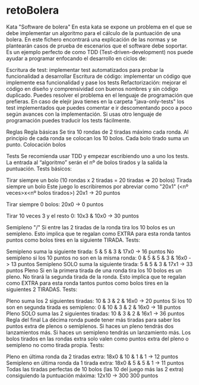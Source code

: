# retoBolera

Kata "Software de bolera"
En esta kata se expone un problema en el que se debe implementar un algoritmo para el cálculo de la puntuación de una bolera.
En este fichero encontrará una explicación de las normas y se plantearán casos de prueba de escenarios que el software debe soportar.
Es un ejemplo perfecto de como TDD (Test-driven-development) nos puede ayudar a programar enfocando el desarrollo en ciclos de:

Escritura de test: implementar test automatizados para probar la funcionalidad a desarrollar
Escritura de código: implementar un código que implemente esa funcionalidad y pase los tests
Refactorización: mejorar el código en diseño y comprensividad con buenos nombres y sin código duplicado.
Puedes resolver el problema en el lenguaje de programación que prefieras. En caso de elejir java tienes en la carpeta "java-only-tests" los test implementados que puedes comentar e ir descomentando poco a poco según avances con la implementación. Si usas otro lenguaje de programación puedes traducir los tests fácilmente.

Reglas
Regla básicas
Se tira 10 rondas de 2 tiradas máximo cada ronda.
Al principio de cada ronda se colocan los 10 bolos.
Cada bolo tirado suma un punto.
Colocación bolos

Tests
Se recomienda usar TDD y empezar escribiendo uno a uno los tests.
La entrada al “algoritmo” serán el nº de bolos tirados y la salida la puntuación.
Tests básicos:

Tirar siempre un bolo (10 rondas x 2 tiradas = 20 tiradas => 20 bolos) Tirada siempre un bolo Este juego lo escribiremos por abreviar como "20x1" (<nº veces>x<nº bolos tirados>)
20x1 -> 20 puntos

Tirar siempre 0 bolos:
20x0 -> 0 puntos

Tirar 10 veces 3 y el resto 0:
10x3 & 10x0 -> 30 puntos

Semipleno "/"
Si entre las 2 tiradas de la ronda tira los 10 bolos es un semipleno.
Esto implica que te regalan como EXTRA para esta ronda tantos puntos como bolos tires en la siguiente TIRADA.
Tests:

Semipleno suma la siguiente tirada:
5 & 5 & 3 & 17x0 -> 16 puntos
No semipleno si los 10 puntos no son en la misma ronda:
0 & 5 & 5 & 3 & 16x0 -> 13 puntos
Semipleno SOLO suma la siguiente tirada: 5 & 5 & 3 & 17x1 -> 33 puntos
Pleno
Si en la primera tirada de una ronda tira los 10 bolos es un pleno. No tirará la segunda tirada de la ronda.
Esto implica que te regalan como EXTRA para esta ronda tantos puntos como bolos tires en la siguientes 2 TIRADAS.
Tests:

Pleno suma los 2 siguientes tiradas:
10 & 3 & 2 & 16x0 -> 20 puntos
Si los 10 son en segunda tirada es semipleno:
0 & 10 & 3 & 2 & 16x0 -> 18 puntos
Pleno SOLO suma las 2 siguientes tiradas:
10 & 3 & 2 & 16x1 -> 36 puntos
Regla del final
La décima ronda puede tener más tiradas para saber los puntos extra de plenos o semiplenos.
Si haces un pleno tendrás dos lanzamientos más.
Si haces un semipleno tendrás un lanzamiento más.
Los bolos tirados en las rondas extra solo valen como puntos extra del pleno o semipleno no como tirada propia.
Tests:

Pleno en última ronda da 2 tiradas extra:
18x0 & 10 & 1 & 1 -> 12 puntos
Semipleno en última ronda da 1 tirada extra:
18x0 & 5 & 5 & 1 -> 11 puntos
Todas las tiradas perfectas de 10 bolos (las 10 del juego más las 2 extra) consiguiendo la puntuación máxima: 12x10 -> 300
300 puntos
